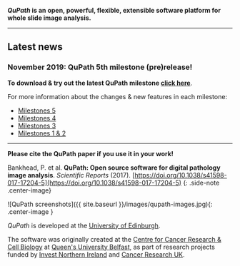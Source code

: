 <!-- ![]({{ site.baseurl }}/images/qupath-banner.jpg){: .center-image .max-width-100 } -->

<!-- ## QuPath -->

**_QuPath_ is an open, powerful, flexible, extensible software platform for whole slide image analysis.**

----

## Latest news

### November 2019: QuPath 5th milestone (pre)release!

**To download & try out the latest QuPath milestone [click here](https://github.com/qupath/qupath/releases/latest)**.

For more information about the changes & new features in each milestone:
* [Milestones 5](https://petebankhead.github.io/qupath/2019/11/02/fifth-milestone.html)
* [Milestones 4](https://petebankhead.github.io/qupath/2019/08/20/fourth-milestone.html)
* [Milestones 3](https://petebankhead.github.io/qupath/2019/07/25/third-milestone.html)
* [Milestones 1 & 2](QuPath-v0.2.0)

----
**Please cite the QuPath paper if you use it in your work!**

Bankhead, P. et al. **QuPath: Open source software for digital pathology image analysis**. _Scientific Reports_ (2017). [https://doi.org/10.1038/s41598-017-17204-5](https://doi.org/10.1038/s41598-017-17204-5)
{: .side-note .center-image}

![QuPath screenshots]({{ site.baseurl }}/images/qupath-images.jpg){: .center-image }
<!-- http://creativecommons.org/licenses/by/4.0/ -->

_QuPath_ is developed at the <a href="https://www.ed.ac.uk/pathology">University of Edinburgh</a>.

The software was originally created at the <a href="http://www.qub.ac.uk/research-centres/CentreforCancerResearchCellBiology/">Centre for Cancer Research & Cell Biology</a> at <a href="http://www.qub.ac.uk">Queen's University Belfast</a>, as part of research projects funded by <a href="http://www.investni.com">Invest Northern Ireland</a> and <a href="http://www.cancerresearchuk.org">Cancer Research UK</a>.
